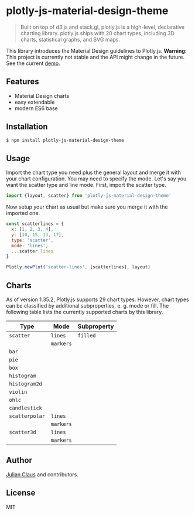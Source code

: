 # plotly-js-material-design-theme

> Built on top of d3.js and stack.gl, plotly.js is a high-level, declarative charting library. plotly.js ships with 20 
chart types, including 3D charts, statistical graphs, and SVG maps. 

This library introduces the Material Design guidelines to Plotly.js. **Warning**: This project is currently not stable 
and the API might change in the future. See the current 
[demo](https://ndabap.github.io/plotly-js-material-design-theme/).

## Features

- Material Design charts
- easy extendable
- modern ES6 base

## Installation

```bash
$ npm install plotly-js-material-design-theme 
```

## Usage

Import the chart type you need plus the general layout and merge it with your chart configuration. You may need to 
specify the mode. Let's say you want the scatter type and line mode. First, import the scatter type.

```js
import {layout, scatter} from 'plotly-js-material-design-theme'
```

Now setup your chart as usual but make sure you merge it with the imported one.

```js
const scatterlines = {
  x: [1, 2, 3, 4],
  y: [10, 15, 13, 17],
  type: 'scatter',
  mode: 'lines',
  ...scatter.lines
}

Plotly.newPlot('scatter-lines', [scatterlines], layout)
```

## Charts

As of version 1.35.2, Plotly.js supports 29 chart types. However, chart types can be classified by additional 
subproperties, e. g. mode or fill. The following table lists the currently supported charts by this library.

| Type            | Mode        | Subproperty |
|-----------------|-------------|-------------|
| `scatter`       | `lines`     | `filled`    |
|                 | `markers`   |             |
| `bar`           |             |             |
| `pie`           |             |             |
| `box`           |             |             |
| `histogram`     |             |             |
| `histogram2d`   |             |             |
| `violin`        |             |             |
| `ohlc`          |             |             |
| `candlestick`   |             |             |
| `scatterpolar`  | `lines`     |             |
|                 | `markers`   |             |
| `scatter3d`     | `lines`     |             |
|                 | `markers`   |             |

## Author

[Julian Claus](https://www.julian-claus.de) and contributors.

## License

MIT
